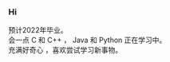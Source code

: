 ### Hi  
预计2022年毕业。  
会一点 C 和 C++ ， Java 和 Python 正在学习中。  
充满好奇心 ，喜欢尝试学习新事物。  
 


<!--
**Jamie-Jing/Jamie-Jing** is a ✨ _special_ ✨ repository because its `README.md` (this file) appears on your GitHub profile.

Here are some ideas to get you started:

- 🔭 I’m currently working on ...
- 🌱 I’m currently learning ...
- 👯 I’m looking to collaborate on ...
- 🤔 I’m looking for help with ...
- 💬 Ask me about ...
- 📫 How to reach me: ...
- 😄 Pronouns: ...
- ⚡ Fun fact: ...
-->
